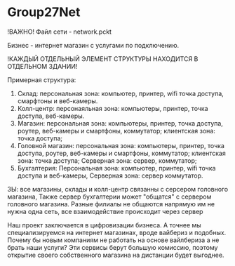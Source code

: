 # Group27Net
!ВАЖНО! Файл сети - network.pckt

Бизнес - интернет магазин с услугами по подключению.

!КАЖДЫЙ ОТДЕЛЬНЫЙ ЭЛЕМЕНТ СТРУКТУРЫ НАХОДИТСЯ В ОТДЕЛЬНОМ ЗДАНИИ!

Примерная структура:
1. Склад: персональная зона: компьютер, принтер, wifi точка доступа, смарфтоны и веб-камеры.
2. Колл-центр: персонаяльная зона: компьютеры, принтер, точка доступа, веб-камеры.
3. Магазин: персональная зона: компьютеры, принтер, точка доступа, роутер, веб-камеры и смартфоны, коммутатор; клиентская зона: точка доступа;
4. Головной магазин: персональная зона: компьютеры, принтер, точка доступа, роутер, веб-камеры и смартфоны, коммутатор; клиентская зона: точка доступа; Серверная зона: сервер,  коммутатор;
5. Бухгалтерия: Персональная зона: компьютер, принтер, wifi точка доступа и веб-камеры, Серверная зона: сервер коммутатор.

ЗЫ: все магазины, склады и колл-центр связанны с серсером головного магазина, Также сервер бухгалтерии может "общатся" с сервером головного магазина. Разные филиалы не общаются напрямую им не нужна одна сеть, все взаимодействие происходит через сервер

Наш проект заключается в цифровизации бизнеса. А точнее мы специализируемся на интернет магазинах, вроде вайбериз и подобных. 
Почему бы новым компаниям не работать на основе вайлбериза а не брать наши услуги? Эти сервисы берут большую комиссию, поэтому открытие своего собственного магазина на дистанции будет выгоднее.
